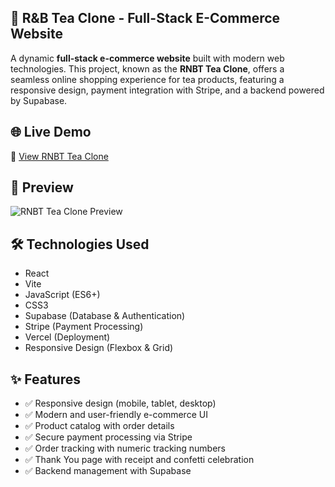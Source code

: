 ## 🏢 R&B Tea Clone - Full-Stack E-Commerce Website

A dynamic **full-stack e-commerce website** built with modern web technologies. This project, known as the **RNBT Tea Clone**, offers a seamless online shopping experience for tea products, featuring a responsive design, payment integration with Stripe, and a backend powered by Supabase.

## 🌐 Live Demo
🔗 [View RNBT Tea Clone](https://rnb-tea-clone-full-stack.vercel.app/)

## 👀 Preview
![RNBT Tea Clone Preview](preview.png)

## 🛠️ Technologies Used
- React
- Vite
- JavaScript (ES6+)
- CSS3
- Supabase (Database & Authentication)
- Stripe (Payment Processing)
- Vercel (Deployment)
- Responsive Design (Flexbox & Grid)

## ✨ Features
- ✅ Responsive design (mobile, tablet, desktop)
- ✅ Modern and user-friendly e-commerce UI
- ✅ Product catalog with order details
- ✅ Secure payment processing via Stripe
- ✅ Order tracking with numeric tracking numbers
- ✅ Thank You page with receipt and confetti celebration
- ✅ Backend management with Supabase
